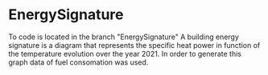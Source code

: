 # EnergySignature
To code is located in the branch "EnergySignature"
A building energy signature is a diagram that represents the specific heat power in function of the temperature evolution over the year 2021. 
In order to generate this graph data of fuel consomation was used. 

